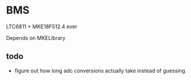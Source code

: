 # BMS

LTC6811 + MKE18F512 4 ever

Depends on MKELibrary

## todo

- figure out how long adc conversions actually take instead of guessing
